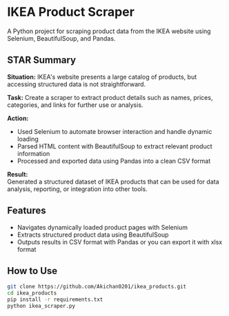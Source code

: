 # IKEA Product Scraper

A Python project for scraping product data from the IKEA website using Selenium, BeautifulSoup, and Pandas.

## STAR Summary

**Situation:** IKEA's website presents a large catalog of products, but accessing structured data is not straightforward.

**Task:** Create a scraper to extract product details such as names, prices, categories, and links for further use or analysis.

**Action:**  
- Used Selenium to automate browser interaction and handle dynamic loading  
- Parsed HTML content with BeautifulSoup to extract relevant product information  
- Processed and exported data using Pandas into a clean CSV format

**Result:**  
Generated a structured dataset of IKEA products that can be used for data analysis, reporting, or integration into other tools.

## Features

- Navigates dynamically loaded product pages with Selenium
- Extracts structured product data using BeautifulSoup
- Outputs results in CSV format with Pandas or you can export it with xlsx format

## How to Use

```bash
git clone https://github.com/Akichan0201/ikea_products.git
cd ikea_products
pip install -r requirements.txt
python ikea_scraper.py
